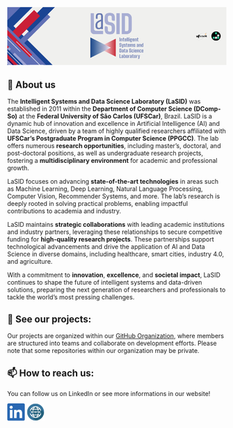 <div align="center">
  <img src=/img/banner.png>
</div>

## :book: About us
The **Intelligent Systems and Data Science Laboratory (LaSID)** was established in 2011 within the **Department of Computer Science (DComp-So)** at the **Federal University of São Carlos (UFSCar)**, Brazil. LaSID is a dynamic hub of innovation and excellence in Artificial Intelligence (AI) and Data Science, driven by a team of highly qualified researchers affiliated with **UFSCar’s Postgraduate Program in Computer Science (PPGCC)**. The lab offers numerous **research opportunities**, including master’s, doctoral, and post-doctoral positions, as well as undergraduate research projects, fostering a **multidisciplinary environment** for academic and professional growth.

LaSID focuses on advancing **state-of-the-art technologies** in areas such as Machine Learning, Deep Learning, Natural Language Processing, Computer Vision, Recommender Systems, and more. The lab’s research is deeply rooted in solving practical problems, enabling impactful contributions to academia and industry.

LaSID maintains **strategic collaborations** with leading academic institutions and industry partners, leveraging these relationships to secure competitive funding for **high-quality research projects**. These partnerships support technological advancements and drive the application of AI and Data Science in diverse domains, including healthcare, smart cities, industry 4.0, and agriculture.

With a commitment to **innovation**, **excellence**, and **societal impact**, LaSID continues to shape the future of intelligent systems and data-driven solutions, preparing the next generation of researchers and professionals to tackle the world’s most pressing challenges.

## :briefcase: See our projects:
Our projects are organized within our [GitHub Organization](https://www.linkedin.com/company/lasid-ufscar/), where members are structured into teams and collaborate on development efforts. Please note that some repositories within our organization may be private.

## :mailbox: How to reach us:
You can follow us on LinkedIn or see more informations in our website!

[<img src="/img/linkedin.png" height="40em" align="center" alt="Follow LaSID on LinkedIn" title="Follow LaSID on LinkedIn"/>](https://www.linkedin.com/company/lasid-ufscar/)
[<img src="/img/website.png" height="40em" align="center" alt="Check it out our website" title="Check it out our website"/>](https://www.lasid.dcomp.ufscar.br)

